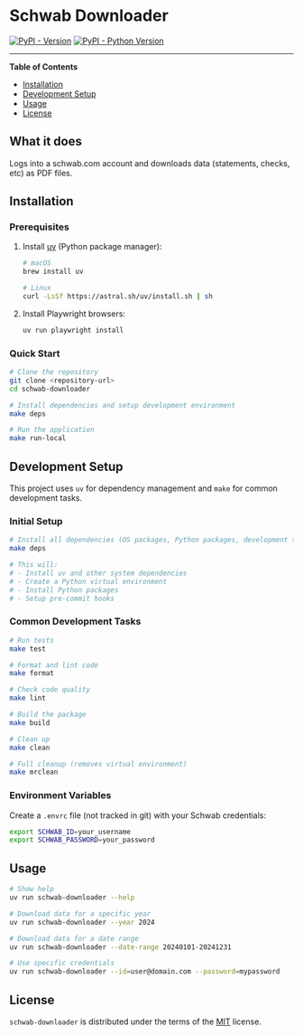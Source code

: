 # Schwab Downloader

[![PyPI - Version](https://img.shields.io/pypi/v/schwab-downloader.svg)](https://pypi.org/project/schwab-downloader)
[![PyPI - Python Version](https://img.shields.io/pypi/pyversions/schwab-downloader.svg)](https://pypi.org/project/schwab-downloader)

-----

**Table of Contents**

- [Installation](#installation)
- [Development Setup](#development-setup)
- [Usage](#usage)
- [License](#license)

## What it does

Logs into a schwab.com account and downloads data (statements, checks, etc) as PDF files.

## Installation

### Prerequisites

1. Install [uv](https://docs.astral.sh/uv/) (Python package manager):
   ```bash
   # macOS
   brew install uv

   # Linux
   curl -LsSf https://astral.sh/uv/install.sh | sh
   ```

2. Install Playwright browsers:
   ```bash
   uv run playwright install
   ```

### Quick Start

```bash
# Clone the repository
git clone <repository-url>
cd schwab-downloader

# Install dependencies and setup development environment
make deps

# Run the application
make run-local
```

## Development Setup

This project uses `uv` for dependency management and `make` for common development tasks.

### Initial Setup

```bash
# Install all dependencies (OS packages, Python packages, development tools)
make deps

# This will:
# - Install uv and other system dependencies
# - Create a Python virtual environment
# - Install Python packages
# - Setup pre-commit hooks
```

### Common Development Tasks

```bash
# Run tests
make test

# Format and lint code
make format

# Check code quality
make lint

# Build the package
make build

# Clean up
make clean

# Full cleanup (removes virtual environment)
make mrclean
```

### Environment Variables

Create a `.envrc` file (not tracked in git) with your Schwab credentials:

```bash
export SCHWAB_ID=your_username
export SCHWAB_PASSWORD=your_password
```

## Usage

```bash
# Show help
uv run schwab-downloader --help

# Download data for a specific year
uv run schwab-downloader --year 2024

# Download data for a date range
uv run schwab-downloader --date-range 20240101-20241231

# Use specific credentials
uv run schwab-downloader --id=user@domain.com --password=mypassword
```

## License

`schwab-downloader` is distributed under the terms of the [MIT](https://spdx.org/licenses/MIT.html) license.
